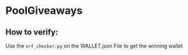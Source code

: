 # PoolGiveaways

## How to verify:

Use the `vrf_checker.py` on the WALLET.json File to get the winning wallet
